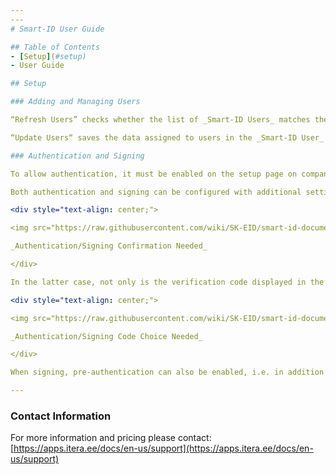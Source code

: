 ```yaml
---
---
# Smart-ID User Guide

## Table of Contents
- [Setup](#setup)
- User Guide

## Setup

### Adding and Managing Users

“Refresh Users” checks whether the list of _Smart-ID Users_ matches the list of general system _Users_. If users have been added or removed from BC, this action will refresh the _Smart-ID User_ list. 

“Update Users“ saves the data assigned to users in the _Smart-ID User_ list, such as Personal, Country, and Language Codes and authentication necessity, to Business Central. The given information can be assigned to users by opening the list via the field “No. of Users”.

### Authentication and Signing

To allow authentication, it must be enabled on the setup page on company level. However, it is possible to specify separately for each user in the _Smart-ID User_ list whether authentication is required at login. In short, enabling authentication requires double-verification, as it is subject to a different pricing scheme. To learn about the authentication pricing, please contact [BCS Itera](#contact-information).

Both authentication and signing can be configured with additional settings. In both cases, you can enable the confirmation message as well as the confirmation code choice options. For the former, a confirmation window appears when opening Smart-ID - the confirmation message can be set under “Display Text”.

<div style="text-align: center;">

<img src="https://raw.githubusercontent.com/wiki/SK-EID/smart-id-documentation/images/confirmationMessage_1.png" width="30%" />

_Authentication/Signing Confirmation Needed_

</div>

In the latter case, not only is the verification code displayed in the Smart-ID app but in order to complete the operation, the correct one must be selected from a choice of three codes. Neither setting is supported by every version of the Smart-ID app and usage depends on the user's device.

<div style="text-align: center;">

<img src="https://raw.githubusercontent.com/wiki/SK-EID/smart-id-documentation/images/confirmationMessageAndVerificationCodeChoice_1.png" width="30%" />

_Authentication/Signing Code Choice Needed_

</div>

When signing, pre-authentication can also be enabled, i.e. in addition to signing using PIN2, the user must also authenticate themselves beforehand, i.e. use PIN1.

---
```


### Contact Information
For more information and pricing please contact:  
[https://apps.itera.ee/docs/en-us/support](https://apps.itera.ee/docs/en-us/support)
